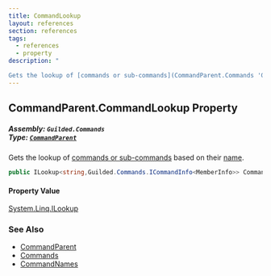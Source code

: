 ```yaml
---
title: CommandLookup
layout: references
section: references
tags:
  - references
  - property
description: "

Gets the lookup of [commands or sub-commands](CommandParent.Commands 'Guilded.Commands.CommandParent.Commands') based on their [name](ICommandInfo_TMember_.Name 'Guilded.Commands.ICommandInfo<TMember>.Name')."
---
```


## CommandParent.CommandLookup Property
##### **Assembly:** `Guilded.Commands`<br/>**Type:** [`CommandParent`](CommandParent 'Guilded.Commands.CommandParent')

Gets the lookup of [commands or sub-commands](CommandParent.Commands 'Guilded.Commands.CommandParent.Commands') based on their [name](ICommandInfo_TMember_.Name 'Guilded.Commands.ICommandInfo<TMember>.Name').

```csharp
public ILookup<string,Guilded.Commands.ICommandInfo<MemberInfo>> CommandLookup { get; }
```

#### Property Value
[System.Linq.ILookup](https://docs.microsoft.com/en-us/dotnet/api/System.Linq.ILookup 'System.Linq.ILookup')

### See Also
- [CommandParent](CommandParent 'Guilded.Commands.CommandParent')
- [Commands](CommandParent.Commands 'Guilded.Commands.CommandParent.Commands')
- [CommandNames](CommandParent.CommandNames 'Guilded.Commands.CommandParent.CommandNames')